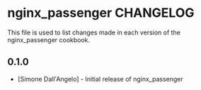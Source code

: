 nginx_passenger CHANGELOG
=========================

This file is used to list changes made in each version of the nginx_passenger cookbook.

0.1.0
-----
- [Simone Dall'Angelo] - Initial release of nginx_passenger
